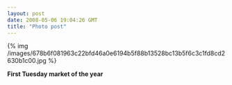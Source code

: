 ```yaml
---
layout: post
date: 2008-05-06 19:04:26 GMT
title: "Photo post"
---
```

{% img /images/678b6f081963c22bfd46a0e6194b5f88b13528bc13b5f6c3c1fd8cd2630b1c00.jpg %}

<b>First Tuesday market of the year</b>
